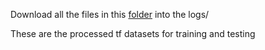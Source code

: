 
Download all the files in this [folder](https://drive.google.com/drive/folders/1DiL770GQJsCs5C3L7_D_ARtbKCt0r3w9?usp=sharing) into the logs/

These are the processed tf datasets for training and testing
